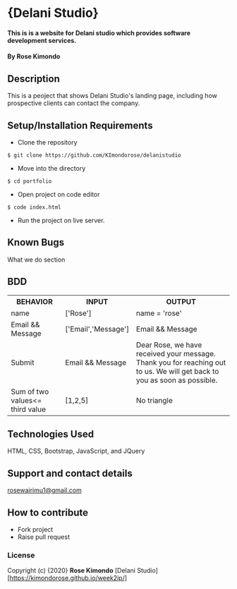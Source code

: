 # {Delani Studio}

#### This is is a website for Delani studio which provides software development services.  

#### By **Rose Kimondo**

## Description
This is a peoject that shows Delani Studio's landing page, including how prospective clients can contact the company. 

## Setup/Installation Requirements
* Clone the repository
```
$ git clone https://github.com/KImondorose/delanistudio 
```
* Move into the directory 
```
$ cd portfolio 
```
* Open project on code editor 
```
$ code index.html
```
* Run the project on live server. 

## Known Bugs
What we do section

## BDD
<table>
    <tr>
      <th>BEHAVIOR</th> 
      <th>INPUT</th> 
      <th>OUTPUT</th>   
    </tr>
    <tr>
        <td>name</td>
        <td>['Rose']</td>
        <td>name = 'rose'</td>
    </tr>
    <tr>
        <td>Email && Message</td>
        <td>['Email','Message']</td>
        <td>Email && Message</td>
    </tr>
    <tr>
        <td>Submit</td>
        <td>Email && Message</td>
        <td>Dear Rose, we have received your message. Thank you for reaching out to us. We will get back to you as soon as possible.</td>
    </tr>
    <tr>
        <td>Sum of two values<= third value </td>
        <td>[1,2,5]</td>
        <td>No triangle</td>
    </tr>    
</table>

## Technologies Used
HTML, CSS, Bootstrap, JavaScript, and JQuery

## Support and contact details
rosewairimu1@gmail.com

## How to contribute
* Fork project
* Raise pull request 

### License
Copyright (c) {2020} **Rose Kimondo**
[Delani Studio][https://kimondorose.github.io/week2ip/]